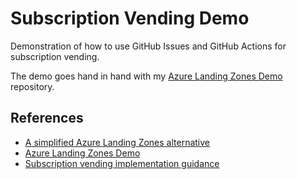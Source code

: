 # Subscription Vending Demo

Demonstration of how to use GitHub Issues and GitHub Actions for subscription vending.

The demo goes hand in hand with my [Azure Landing Zones Demo](https://github.com/ondfisk/AzureLandingZonesDemo) repository.

## References

- [A simplified Azure Landing Zones alternative](https://ondfisk.dk/a-simplified-azure-landing-zones-alternative/)
- [Azure Landing Zones Demo](https://github.com/ondfisk/AzureLandingZonesDemo)
- [Subscription vending implementation guidance](https://learn.microsoft.com/en-us/azure/architecture/landing-zones/subscription-vending)
